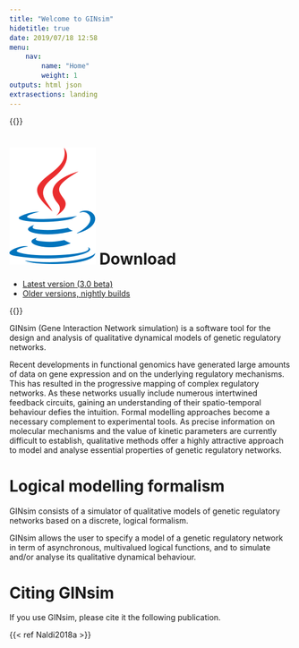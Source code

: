 ```yaml
---
title: "Welcome to GINsim"
hidetitle: true
date: 2019/07/18 12:58
menu: 
    nav:
        name: "Home"
        weight: 1
outputs: html json
extrasections: landing
---
```



{{<box class="download">}}

# ![Java](/logos/java.svg) Download

* [Latest version (3.0 beta)](#download/current/GINsim.jar)
* [Older versions, nightly builds](download)

{{</box>}}


GINsim (Gene Interaction Network simulation) is a software tool
for the design and analysis of qualitative dynamical models of
genetic regulatory networks.



Recent developments in functional genomics have generated large 
amounts of data on gene expression and on the underlying regulatory
mechanisms. This has resulted in the progressive mapping of complex
regulatory networks. As these networks usually include numerous
intertwined feedback circuits, gaining an understanding of their
spatio-temporal behaviour defies the intuition.
Formal modelling approaches become a necessary complement to
experimental tools. As precise information on molecular mechanisms
and the value of kinetic parameters are currently difficult to establish,
qualitative methods offer a highly attractive approach to model and
analyse essential properties of genetic regulatory networks.



# Logical modelling formalism

GINsim consists of a simulator of qualitative models of genetic 
regulatory networks based on a discrete, logical formalism.

GINsim allows the user to specify a model of a genetic regulatory
network in term of asynchronous, multivalued logical functions,
and to simulate and/or analyse its qualitative dynamical behaviour.

# Citing GINsim

If you use GINsim, please cite it the following publication.

{{< ref  Naldi2018a >}}

